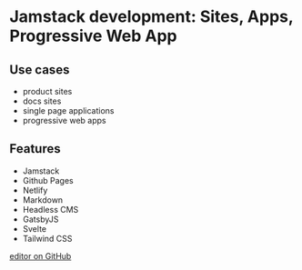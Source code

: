 # Jamstack development: Sites, Apps, Progressive Web App

## Use cases

- product sites
- docs sites
- single page applications
- progressive web apps


## Features

- Jamstack
- Github Pages
- Netlify
- Markdown
- Headless CMS
- GatsbyJS
- Svelte
- Tailwind CSS


[editor on GitHub](https://github.com/ttiq/ttiq.github.io/edit/main/README.md)
